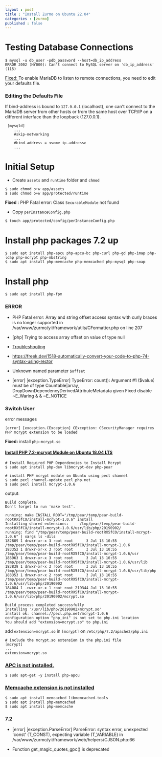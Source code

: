 ```yaml
---
layout : post
title : "Install Zurmo on Ubuntu 22.04"
categories : [zurmo]
published : false
---
```



# Testing Database Connections

```shell
$ mysql -u db_user -pdb_password --host=db_ip_address
ERROR 2002 (HY000): Can't connect to MySQL server on 'db_ip_address' (115)
```
[Fixed: ](https://mariadb.com/kb/en/configuring-mariadb-for-remote-client-access/#finding-the-defaults-file) To enable MariaDB to listen to remote connections, you need to edit your defaults file.

### Editing the Defaults File
If bind-address is bound to `127.0.0.1` (localhost), one can't connect to the MariaDB server from other hosts or from the same host over TCP/IP on a different interface than the loopback (127.0.0.1). 
```
 [mysqld]
    ...
    #skip-networking
    ...
    #bind-address = <some ip-address>
    ...
```

# Initial Setup

* Create `assets` and `runtime` folder and `chmod`

```shell
$ sudo chmod o+w app/assets
$ sudo chmod o+w app/protected/runtime
```
**Fixed** : PHP Fatal error: Class `SecurableModule` not found

* Copy `perInstanceConfig.php` 
```shell
$ touch app/protected/config/perInstanceConfig.php
```

# Install php packages 7.2 up
```shell
$ sudo apt install php-apcu php-apcu-bc php-curl php-gd php-imap php-ldap php-mcrypt php-mbstring 
$ sudo apt install php-memcache php-memcached php-mysql php-soap
```

# Install php
```shell
$ sudo apt install php-fpm 
```



### ERROR
* PHP Fatal error:  Array and string offset access syntax with curly braces is no longer supported in /var/www/zurmo/yii/framework/utils/CFormatter.php on line 207

* [php] Trying to access array offset on value of type null

* [Troubleshooting](https://gitlab.com/kitcharoenp/zurmo/-/wikis/Zurmo-:-Troubleshooting-&-Tunning)

* https://freek.dev/1518-automatically-convert-your-code-to-php-74-syntax-using-rector

* Unknown named parameter `$offset`

* [error] [exception.TypeError] TypeError: count(): Argument #1 ($value) must be of type Countable|array, DropDownDependencyDerivedAttributeMetadata given
Fixed disable ~E_Waring & & ~E_NOTICE


### Switch User
error messages
```
[error] [exception.CException] CException: CSecurityManager requires PHP mcrypt extension to be loaded
```
**Fixed:**
install `php-mcrypt.so`

#### [Install PHP 7.2-mcrypt Module on Ubuntu 18.04 LTS](https://geekrewind.com/install-php-7-2-mcrypt-module-on-ubuntu-18-04-lts/)

```
# Install Required PHP Dependencies to Install Mcrypt
$ sudo apt install php-dev libmcrypt-dev php-pear

# install PHP mcrypt module on Ubuntu using pecl channel
$ sudo pecl channel-update pecl.php.net
$ sudo pecl install mcrypt-1.0.6
```

output:
```
Build complete.
Don't forget to run 'make test'.

running: make INSTALL_ROOT="/tmp/pear/temp/pear-build-rootRX5fCO/install-mcrypt-1.0.6" install
Installing shared extensions:     /tmp/pear/temp/pear-build-rootRX5fCO/install-mcrypt-1.0.6/usr/lib/php/20190902/
running: find "/tmp/pear/temp/pear-build-rootRX5fCO/install-mcrypt-1.0.6" | xargs ls -dils
182809 1 drwxr-xr-x 3 root root      3 Jul 13 10:55 /tmp/pear/temp/pear-build-rootRX5fCO/install-mcrypt-1.0.6
183352 1 drwxr-xr-x 3 root root      3 Jul 13 10:55 /tmp/pear/temp/pear-build-rootRX5fCO/install-mcrypt-1.0.6/usr
183963 1 drwxr-xr-x 3 root root      3 Jul 13 10:55 /tmp/pear/temp/pear-build-rootRX5fCO/install-mcrypt-1.0.6/usr/lib
183839 1 drwxr-xr-x 3 root root      3 Jul 13 10:55 /tmp/pear/temp/pear-build-rootRX5fCO/install-mcrypt-1.0.6/usr/lib/php
183353 1 drwxr-xr-x 2 root root      3 Jul 13 10:55 /tmp/pear/temp/pear-build-rootRX5fCO/install-mcrypt-1.0.6/usr/lib/php/20190902
184084 1 -rwxr-xr-x 1 root root 219344 Jul 13 10:55 /tmp/pear/temp/pear-build-rootRX5fCO/install-mcrypt-1.0.6/usr/lib/php/20190902/mcrypt.so

Build process completed successfully
Installing '/usr/lib/php/20190902/mcrypt.so'
install ok: channel://pecl.php.net/mcrypt-1.0.6
configuration option "php_ini" is not set to php.ini location
You should add "extension=mcrypt.so" to php.ini
```

add `extension=mcrypt.so` in `[mcrypt]` on `/etc/php/7.2/apache2/php.ini`
```
# include the mcrypt.so extension in the php.ini file
[mcrypt]
...
extension=mcrypt.so

```

### [APC is not installed.](https://installati.one/install-php-apcu-ubuntu-22-04/)

```shell
$ sudo apt-get -y install php-apcu
```

### [Memcache extension is not installed](https://linux.how2shout.com/how-to-install-memcached-on-ubuntu-22-04-lts-server/)

```shell
$ sudo apt install memcached libmemcached-tools
$ sudo apt install php-memcached
$ sudo apt install php-memcache
```


### 7.2
* [error] [exception.ParseError] ParseError: syntax error, unexpected 'const' (T_CONST), expecting variable (T_VARIABLE) in /var/www/zurmo/yii/framework/web/helpers/CJSON.php:66

*  Function get_magic_quotes_gpc() is deprecated 